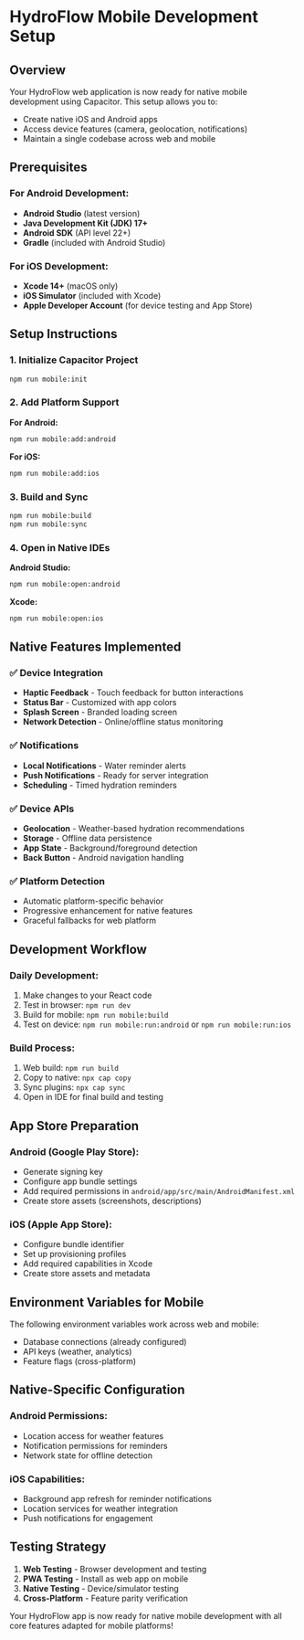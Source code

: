 # HydroFlow Mobile Development Setup

## Overview
Your HydroFlow web application is now ready for native mobile development using Capacitor. This setup allows you to:
- Create native iOS and Android apps
- Access device features (camera, geolocation, notifications)
- Maintain a single codebase across web and mobile

## Prerequisites

### For Android Development:
- **Android Studio** (latest version)
- **Java Development Kit (JDK) 17+**
- **Android SDK** (API level 22+)
- **Gradle** (included with Android Studio)

### For iOS Development:
- **Xcode 14+** (macOS only)
- **iOS Simulator** (included with Xcode)
- **Apple Developer Account** (for device testing and App Store)

## Setup Instructions

### 1. Initialize Capacitor Project
```bash
npm run mobile:init
```

### 2. Add Platform Support

**For Android:**
```bash
npm run mobile:add:android
```

**For iOS:**
```bash
npm run mobile:add:ios
```

### 3. Build and Sync
```bash
npm run mobile:build
npm run mobile:sync
```

### 4. Open in Native IDEs

**Android Studio:**
```bash
npm run mobile:open:android
```

**Xcode:**
```bash
npm run mobile:open:ios
```

## Native Features Implemented

### ✅ Device Integration
- **Haptic Feedback** - Touch feedback for button interactions
- **Status Bar** - Customized with app colors
- **Splash Screen** - Branded loading screen
- **Network Detection** - Online/offline status monitoring

### ✅ Notifications
- **Local Notifications** - Water reminder alerts
- **Push Notifications** - Ready for server integration
- **Scheduling** - Timed hydration reminders

### ✅ Device APIs
- **Geolocation** - Weather-based hydration recommendations
- **Storage** - Offline data persistence
- **App State** - Background/foreground detection
- **Back Button** - Android navigation handling

### ✅ Platform Detection
- Automatic platform-specific behavior
- Progressive enhancement for native features
- Graceful fallbacks for web platform

## Development Workflow

### Daily Development:
1. Make changes to your React code
2. Test in browser: `npm run dev`
3. Build for mobile: `npm run mobile:build`
4. Test on device: `npm run mobile:run:android` or `npm run mobile:run:ios`

### Build Process:
1. Web build: `npm run build`
2. Copy to native: `npx cap copy`
3. Sync plugins: `npx cap sync`
4. Open in IDE for final build and testing

## App Store Preparation

### Android (Google Play Store):
- Generate signing key
- Configure app bundle settings
- Add required permissions in `android/app/src/main/AndroidManifest.xml`
- Create store assets (screenshots, descriptions)

### iOS (Apple App Store):
- Configure bundle identifier
- Set up provisioning profiles
- Add required capabilities in Xcode
- Create store assets and metadata

## Environment Variables for Mobile

The following environment variables work across web and mobile:
- Database connections (already configured)
- API keys (weather, analytics)
- Feature flags (cross-platform)

## Native-Specific Configuration

### Android Permissions:
- Location access for weather features
- Notification permissions for reminders
- Network state for offline detection

### iOS Capabilities:
- Background app refresh for reminder notifications
- Location services for weather integration
- Push notifications for engagement

## Testing Strategy

1. **Web Testing** - Browser development and testing
2. **PWA Testing** - Install as web app on mobile
3. **Native Testing** - Device/simulator testing
4. **Cross-Platform** - Feature parity verification

Your HydroFlow app is now ready for native mobile development with all core features adapted for mobile platforms!
